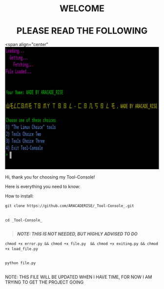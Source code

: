  **<h1 align="center">WELCOME</h1>  <h1 align="center">PLEASE READ THE FOLLOWING</h1>** 
 
<span align="center"
<img height="400" width="600" src="https://github.com/ARACADERISE/_Tool-Console_/blob/master/Screenshot%202019-06-06%20at%2010.09.11%20AM.png">
</span>


Hi, thank you for choosing my Tool-Console!

Here is everything you need to know:

How to install:

``` git clone https://github.com/ARACADERISE/_Tool-Console_.git ```
## ##
 ```cd _Tool-Console_ ```
## ##
 > **_NOTE: THIS IS NOT NEEDED, BUT HIGHLY ADVISED TO DO_** 
 
 ``` chmod +x error.py && chmod +x file.py  && chmod +x exiting.py && chmod +x load_file.py ```
 ## ##
 ```python file.py ```
 ## ##

 NOTE: THIS FILE WILL BE UPDATED WHEN I HAVE TIME, FOR NOW I AM TRYING TO GET THE PROJECT GOING 
